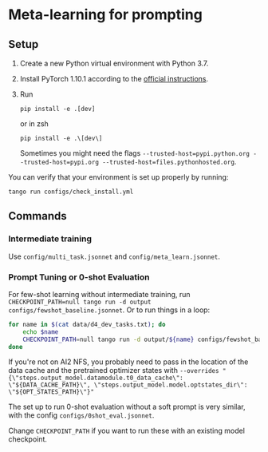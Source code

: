 # Meta-learning for prompting

## Setup

1. Create a new Python virtual environment with Python 3.7.
2. Install PyTorch 1.10.1 according to the [official instructions](https://pytorch.org/get-started/locally/).
3. Run

    ```
    pip install -e .[dev]
    ```
    or in zsh
    ```
    pip install -e .\[dev\]
    ```
    Sometimes you might need the flags `--trusted-host=pypi.python.org --trusted-host=pypi.org --trusted-host=files.pythonhosted.org`.

You can verify that your environment is set up properly by running:

```
tango run configs/check_install.yml
```

## Commands

### Intermediate training

Use `config/multi_task.jsonnet` and `config/meta_learn.jsonnet`.

### Prompt Tuning or 0-shot Evaluation

For few-shot learning without intermediate training, run `CHECKPOINT_PATH=null tango run -d output configs/fewshot_baseline.jsonnet`.
Or to run things in a loop:
```bash
for name in $(cat data/d4_dev_tasks.txt); do
    echo $name
    CHECKPOINT_PATH=null tango run -d output/${name} configs/fewshot_baseline.jsonnet --overrides "{\"steps.output_model.datamodule.task_name\": \"${name}\"}"
done
```
If you're not on AI2 NFS, you probably need to pass in the location of the data cache and the pretrained optimizer states with `--overrides "{\"steps.output_model.datamodule.t0_data_cache\": \"${DATA_CACHE_PATH}\", \"steps.output_model.model.optstates_dir\": \"${OPT_STATES_PATH}\"}"`

The set up to run 0-shot evaluation without a soft prompt is very similar, with the config `configs/0shot_eval.jsonnet`.

Change `CHECKPOINT_PATH` if you want to run these with an existing model checkpoint.
